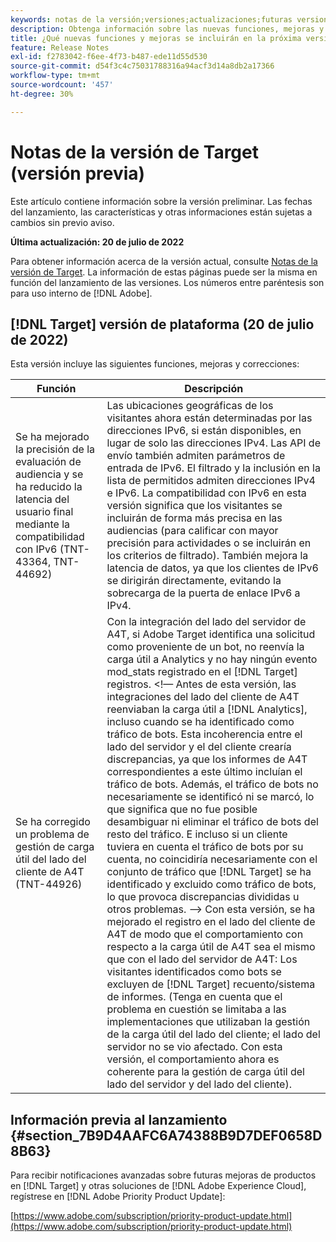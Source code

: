 ```yaml
---
keywords: notas de la versión;versiones;actualizaciones;futuras versiones;mejoras;nuevas funciones;correcciones;actualizaciones;versión preliminar
description: Obtenga información sobre las nuevas funciones, mejoras y correcciones que incluirá la próxima versión de Adobe Target, incluidos el SDK, la API y las bibliotecas de JavaScript.
title: ¿Qué nuevas funciones y mejoras se incluirán en la próxima versión?
feature: Release Notes
exl-id: f2783042-f6ee-4f73-b487-ede11d55d530
source-git-commit: d54f3c4c75031788316a94acf3d14a8db2a17366
workflow-type: tm+mt
source-wordcount: '457'
ht-degree: 30%

---
```


# Notas de la versión de Target (versión previa)

Este artículo contiene información sobre la versión preliminar. Las fechas del lanzamiento, las características y otras informaciones están sujetas a cambios sin previo aviso.

**Última actualización: 20 de julio de 2022**

Para obtener información acerca de la versión actual, consulte [Notas de la versión de Target](release-notes.md). La información de estas páginas puede ser la misma en función del lanzamiento de las versiones. Los números entre paréntesis son para uso interno de [!DNL Adobe].

## [!DNL Target] versión de plataforma (20 de julio de 2022)

Esta versión incluye las siguientes funciones, mejoras y correcciones:

| Función | Descripción |
| --- | --- |
| Se ha mejorado la precisión de la evaluación de audiencia y se ha reducido la latencia del usuario final mediante la compatibilidad con IPv6 (TNT-43364, TNT-44692) | Las ubicaciones geográficas de los visitantes ahora están determinadas por las direcciones IPv6, si están disponibles, en lugar de solo las direcciones IPv4. Las API de envío también admiten parámetros de entrada de IPv6. El filtrado y la inclusión en la lista de permitidos admiten direcciones IPv4 e IPv6. La compatibilidad con IPv6 en esta versión significa que los visitantes se incluirán de forma más precisa en las audiencias (para calificar con mayor precisión para actividades o se incluirán en los criterios de filtrado). También mejora la latencia de datos, ya que los clientes de IPv6 se dirigirán directamente, evitando la sobrecarga de la puerta de enlace IPv6 a IPv4. |
| Se ha corregido un problema de gestión de carga útil del lado del cliente de A4T (TNT-44926) | Con la integración del lado del servidor de A4T, si Adobe Target identifica una solicitud como proveniente de un bot, no reenvía la carga útil a Analytics y no hay ningún evento mod_stats registrado en el [!DNL Target] registros. &lt;!— Antes de esta versión, las integraciones del lado del cliente de A4T reenviaban la carga útil a [!DNL Analytics], incluso cuando se ha identificado como tráfico de bots. Esta incoherencia entre el lado del servidor y el del cliente crearía discrepancias, ya que los informes de A4T correspondientes a este último incluían el tráfico de bots. Además, el tráfico de bots no necesariamente se identificó ni se marcó, lo que significa que no fue posible desambiguar ni eliminar el tráfico de bots del resto del tráfico. E incluso si un cliente tuviera en cuenta el tráfico de bots por su cuenta, no coincidiría necesariamente con el conjunto de tráfico que [!DNL Target] se ha identificado y excluido como tráfico de bots, lo que provoca discrepancias divididas u otros problemas. —> Con esta versión, se ha mejorado el registro en el lado del cliente de A4T de modo que el comportamiento con respecto a la carga útil de A4T sea el mismo que con el lado del servidor de A4T: Los visitantes identificados como bots se excluyen de [!DNL Target] recuento/sistema de informes. (Tenga en cuenta que el problema en cuestión se limitaba a las implementaciones que utilizaban la gestión de la carga útil del lado del cliente; el lado del servidor no se vio afectado. Con esta versión, el comportamiento ahora es coherente para la gestión de carga útil del lado del servidor y del lado del cliente). |


## Información previa al lanzamiento {#section_7B9D4AAFC6A74388B9D7DEF0658D8B63}

Para recibir notificaciones avanzadas sobre futuras mejoras de productos en [!DNL Target] y otras soluciones de [!DNL Adobe Experience Cloud], regístrese en [!DNL Adobe Priority Product Update]:

[https://www.adobe.com/subscription/priority-product-update.html](https://www.adobe.com/subscription/priority-product-update.html)
